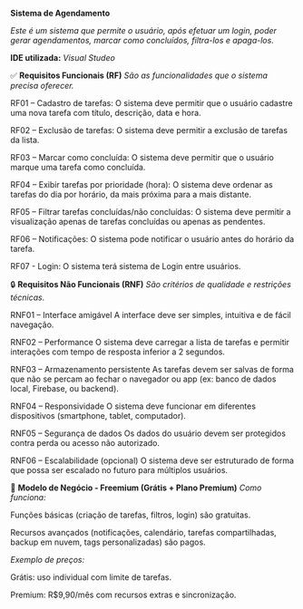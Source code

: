 **Sistema de Agendamento**

*Este é um sistema que permite o usuário, após efetuar um login, poder gerar agendamentos, marcar como concluídos, filtra-los e apaga-los.*

**IDE utilizada:** *Visual Studeo*

✅ **Requisitos Funcionais (RF)**
*São as funcionalidades que o sistema precisa oferecer.*

RF01 – Cadastro de tarefas:
O sistema deve permitir que o usuário cadastre uma nova tarefa com título, descrição, data e hora.

RF02 – Exclusão de tarefas:
O sistema deve permitir a exclusão de tarefas da lista.

RF03 – Marcar como concluída:
O sistema deve permitir que o usuário marque uma tarefa como concluída.

RF04 – Exibir tarefas por prioridade (hora):
O sistema deve ordenar as tarefas do dia por horário, da mais próxima para a mais distante.

RF05 – Filtrar tarefas concluídas/não concluídas:
O sistema deve permitir a visualização apenas de tarefas concluídas ou apenas as pendentes.

RF06 – Notificações:
O sistema pode notificar o usuário antes do horário da tarefa.

RF07 - Login:
O sistema terá sistema de Login entre usuários. <!--(Bug onde não será possivel navegar entre Perfis com Agendamentos diferentes) -->

🔒 **Requisitos Não Funcionais (RNF)**
*São critérios de qualidade e restrições técnicas.*

RNF01 – Interface amigável
A interface deve ser simples, intuitiva e de fácil navegação.

RNF02 – Performance
O sistema deve carregar a lista de tarefas e permitir interações com tempo de resposta inferior a 2 segundos.

RNF03 – Armazenamento persistente
As tarefas devem ser salvas de forma que não se percam ao fechar o navegador ou app (ex: banco de dados local, Firebase, ou backend).

RNF04 – Responsividade
O sistema deve funcionar em diferentes dispositivos (smartphone, tablet, computador). <!-- Não testado -->

RNF05 – Segurança de dados
Os dados do usuário devem ser protegidos contra perda ou acesso não autorizado.

RNF06 – Escalabilidade (opcional)
O sistema deve ser estruturado de forma que possa ser escalado no futuro para múltiplos usuários. <!-- Não Implementado completamente -->

🔹 **Modelo de Negócio - Freemium (Grátis + Plano Premium)**
*Como funciona:*

Funções básicas (criação de tarefas, filtros, login) são gratuitas.

Recursos avançados (notificações, calendário, tarefas compartilhadas, backup em nuvem, tags personalizadas) são pagos.

*Exemplo de preços:*

Grátis: uso individual com limite de tarefas.

Premium: R$9,90/mês com recursos extras e sincronização.